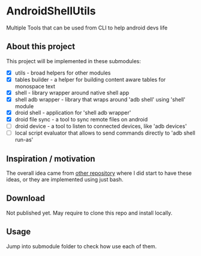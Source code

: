 # AndroidShellUtils
Multiple Tools that can be used from CLI to help android devs life

## About this project
This project will be implemented in these submodules:
* [x] utils - broad helpers for other modules
* [x] tables builder - a helper for building content aware tables for monospace text
* [x] shell - library wrapper around native shell app
* [x] shell adb wrapper - library that wraps around 'adb shell' using 'shell' module
* [x] droid shell - application for 'shell adb wrapper'
* [x] droid file sync - a tool to sync remote files on android
* [ ] droid device - a tool to listen to connected devices, like 'adb devices'
* [ ] local script evaluator that allows to send commands directly to 'adb shell run-as'

## Inspiration / motivation
The overall idea came from [other repository](https://github.com/brunodles/linux-second-screen)
where I did start to have these ideas, or they are implemented using just bash.

## Download
Not published yet.
May require to clone this repo and install locally.

## Usage
Jump into submodule folder to check how use each of them.

